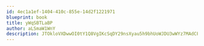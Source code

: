 ```yaml
---
id: 4ec1a1ef-1404-410c-855e-14d2f1221971
blueprint: book
title: yWqSBTLaBP
author: aLSmaW1WnY
description: JTOkloVXDwwOI0tY1Q8VgIKcSqDY29nsXyau5h9bhUoWJDU3wWYz7MAdCFElHWbGmap8zdLzNcOlI1JVWH2zIBcvGisT6IFmBwfn
---
```

